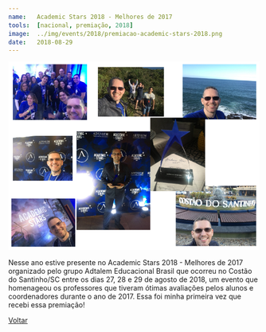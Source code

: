 ```yaml
---
name:  	Academic Stars 2018 - Melhores de 2017
tools: 	[nacional, premiação, 2018]
image: 	../img/events/2018/premiacao-academic-stars-2018.png
date: 	2018-08-29
---
```


![](../img/events/2018/premiacao-academic-stars-2018.png)

Nesse ano estive presente no Academic Stars 2018 - Melhores de 2017 organizado pelo grupo Adtalem Educacional Brasil que ocorreu no Costão do Santinho/SC entre os dias 27, 28 e 29 de agosto de 2018, um evento que homenageou os professores que tiveram ótimas avaliações pelos alunos e coordenadores durante o ano de 2017. Essa foi minha primeira vez que recebi essa premiação!

<p class="text-center">
	<a class="btn btn-outline-primary mt-1" href="{{ site.baseurl }}/events/">Voltar</a>
</p>
